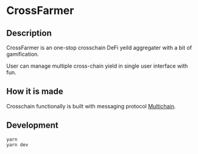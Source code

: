 # CrossFarmer

## Description

CrossFarmer is an one-stop crosschain DeFi yeild aggregater with a bit of gamification.

User can manage multiple cross-chain yield in single user interface with fun.

## How it is made

Crosschain functionally is built with messaging protocol [Multichain](https://multichain.xyz).

## Development

```
yarn
yarn dev
```
